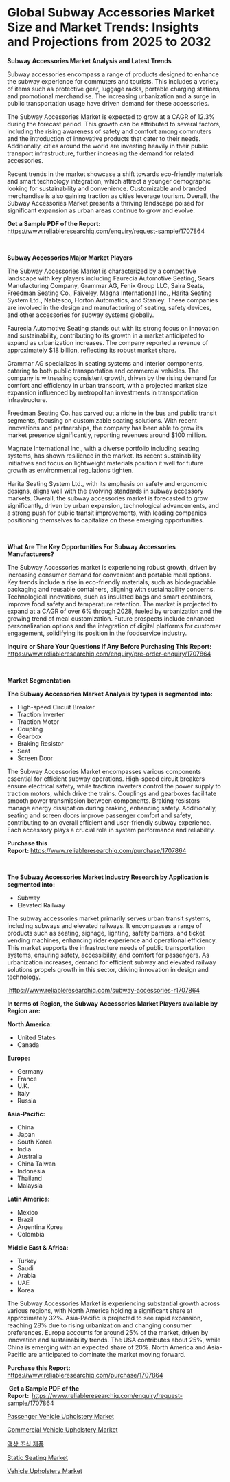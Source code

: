 <p><h1>Global Subway Accessories Market Size and Market Trends: Insights and Projections from 2025 to 2032</h1></p><p><strong>Subway Accessories Market Analysis and Latest Trends</strong></p>
<p><p>Subway accessories encompass a range of products designed to enhance the subway experience for commuters and tourists. This includes a variety of items such as protective gear, luggage racks, portable charging stations, and promotional merchandise. The increasing urbanization and a surge in public transportation usage have driven demand for these accessories.</p><p>The Subway Accessories Market is expected to grow at a CAGR of 12.3% during the forecast period. This growth can be attributed to several factors, including the rising awareness of safety and comfort among commuters and the introduction of innovative products that cater to their needs. Additionally, cities around the world are investing heavily in their public transport infrastructure, further increasing the demand for related accessories.</p><p>Recent trends in the market showcase a shift towards eco-friendly materials and smart technology integration, which attract a younger demographic looking for sustainability and convenience. Customizable and branded merchandise is also gaining traction as cities leverage tourism. Overall, the Subway Accessories Market presents a thriving landscape poised for significant expansion as urban areas continue to grow and evolve.</p></p>
<p><strong>Get a Sample PDF of the Report:&nbsp;</strong> <a href="https://www.reliableresearchiq.com/enquiry/request-sample/1707864?utm_campaign=99&utm_medium=2&utm_source=Github&utm_content=ia&utm_term=25032025&utm_id=subway-accessories">https://www.reliableresearchiq.com/enquiry/request-sample/1707864</a></p>
<p>&nbsp;</p>
<p><strong>Subway Accessories Major Market Players</strong></p>
<p><p>The Subway Accessories Market is characterized by a competitive landscape with key players including Faurecia Automotive Seating, Sears Manufacturing Company, Grammar AG, Fenix Group LLC, Saira Seats, Freedman Seating Co., Faiveley, Magna International Inc., Harita Seating System Ltd., Nabtesco, Horton Automatics, and Stanley. These companies are involved in the design and manufacturing of seating, safety devices, and other accessories for subway systems globally.</p><p>Faurecia Automotive Seating stands out with its strong focus on innovation and sustainability, contributing to its growth in a market anticipated to expand as urbanization increases. The company reported a revenue of approximately $18 billion, reflecting its robust market share.</p><p>Grammar AG specializes in seating systems and interior components, catering to both public transportation and commercial vehicles. The company is witnessing consistent growth, driven by the rising demand for comfort and efficiency in urban transport, with a projected market size expansion influenced by metropolitan investments in transportation infrastructure.</p><p>Freedman Seating Co. has carved out a niche in the bus and public transit segments, focusing on customizable seating solutions. With recent innovations and partnerships, the company has been able to grow its market presence significantly, reporting revenues around $100 million.</p><p>Magnate International Inc., with a diverse portfolio including seating systems, has shown resilience in the market. Its recent sustainability initiatives and focus on lightweight materials position it well for future growth as environmental regulations tighten.</p><p>Harita Seating System Ltd., with its emphasis on safety and ergonomic designs, aligns well with the evolving standards in subway accessory markets. Overall, the subway accessories market is forecasted to grow significantly, driven by urban expansion, technological advancements, and a strong push for public transit improvements, with leading companies positioning themselves to capitalize on these emerging opportunities.</p></p>
<p>&nbsp;</p>
<p><strong>What Are The Key Opportunities For Subway Accessories Manufacturers?</strong></p>
<p><p>The Subway Accessories market is experiencing robust growth, driven by increasing consumer demand for convenient and portable meal options. Key trends include a rise in eco-friendly materials, such as biodegradable packaging and reusable containers, aligning with sustainability concerns. Technological innovations, such as insulated bags and smart containers, improve food safety and temperature retention. The market is projected to expand at a CAGR of over 6% through 2028, fueled by urbanization and the growing trend of meal customization. Future prospects include enhanced personalization options and the integration of digital platforms for customer engagement, solidifying its position in the foodservice industry.</p></p>
<p><strong>Inquire or Share Your Questions If Any Before Purchasing This Report:</strong> <a href="https://www.reliableresearchiq.com/enquiry/pre-order-enquiry/1707864?utm_campaign=99&utm_medium=2&utm_source=Github&utm_content=ia&utm_term=25032025&utm_id=subway-accessories">https://www.reliableresearchiq.com/enquiry/pre-order-enquiry/1707864</a></p>
<p>&nbsp;</p>
<p><strong>Market Segmentation</strong></p>
<p><strong>The Subway Accessories Market Analysis by types is segmented into:</strong></p>
<p><ul><li>High-speed Circuit Breaker</li><li>Traction Inverter</li><li>Traction Motor</li><li>Coupling</li><li>Gearbox</li><li>Braking Resistor</li><li>Seat</li><li>Screen Door</li></ul></p>
<p><p>The Subway Accessories Market encompasses various components essential for efficient subway operations. High-speed circuit breakers ensure electrical safety, while traction inverters control the power supply to traction motors, which drive the trains. Couplings and gearboxes facilitate smooth power transmission between components. Braking resistors manage energy dissipation during braking, enhancing safety. Additionally, seating and screen doors improve passenger comfort and safety, contributing to an overall efficient and user-friendly subway experience. Each accessory plays a crucial role in system performance and reliability.</p></p>
<p><strong>Purchase this Report:&nbsp;</strong><a href="https://www.reliableresearchiq.com/purchase/1707864?utm_campaign=99&utm_medium=2&utm_source=Github&utm_content=ia&utm_term=25032025&utm_id=subway-accessories">https://www.reliableresearchiq.com/purchase/1707864</a></p>
<p>&nbsp;</p>
<p><strong>The Subway Accessories Market Industry Research by Application is segmented into:</strong></p>
<p><ul><li>Subway</li><li>Elevated Railway</li></ul></p>
<p><p>The subway accessories market primarily serves urban transit systems, including subways and elevated railways. It encompasses a range of products such as seating, signage, lighting, safety barriers, and ticket vending machines, enhancing rider experience and operational efficiency. This market supports the infrastructure needs of public transportation systems, ensuring safety, accessibility, and comfort for passengers. As urbanization increases, demand for efficient subway and elevated railway solutions propels growth in this sector, driving innovation in design and technology.</p></p>
<p><a href="https://www.reliableresearchiq.com/subway-accessories-r1707864?utm_campaign=99&utm_medium=2&utm_source=Github&utm_content=ia&utm_term=25032025&utm_id=subway-accessories">&nbsp;https://www.reliableresearchiq.com/subway-accessories-r1707864</a></p>
<p><strong>In terms of Region, the Subway Accessories Market Players available by Region are:</strong></p>
<p>
    <p> <strong> North America: </strong>
        <ul>
            <li>United States</li>
            <li>Canada</li>
        </ul>
        </p> 
    <p> <strong> Europe: </strong>
        <ul>
            <li>Germany</li>
            <li>France</li>
            <li>U.K.</li>
            <li>Italy</li>
            <li>Russia</li>
        </ul>
        </p> 
    <p> <strong> Asia-Pacific: </strong>
        <ul>
            <li>China</li>
            <li>Japan</li>
            <li>South Korea</li>
            <li>India</li>
            <li>Australia</li>
            <li>China Taiwan</li>
            <li>Indonesia</li>
            <li>Thailand</li>
            <li>Malaysia</li>
        </ul>
        </p> 
    <p> <strong> Latin America: </strong>
        <ul>
            <li>Mexico</li>
            <li>Brazil</li>
            <li>Argentina Korea</li>
            <li>Colombia</li>
        </ul>
        </p> 
    <p> <strong> Middle East & Africa: </strong>
        <ul>
            <li>Turkey</li>
            <li>Saudi</li>
            <li>Arabia</li>
            <li>UAE</li>
            <li>Korea</li>
        </ul>
    </p>
    </p>
<p><p>The Subway Accessories Market is experiencing substantial growth across various regions, with North America holding a significant share at approximately 32%. Asia-Pacific is projected to see rapid expansion, reaching 28% due to rising urbanization and changing consumer preferences. Europe accounts for around 25% of the market, driven by innovation and sustainability trends. The USA contributes about 25%, while China is emerging with an expected share of 20%. North America and Asia-Pacific are anticipated to dominate the market moving forward.</p></p>
<p><strong>Purchase this Report: </strong><a href="https://www.reliableresearchiq.com/purchase/1707864?utm_campaign=99&utm_medium=2&utm_source=Github&utm_content=ia&utm_term=25032025&utm_id=subway-accessories">https://www.reliableresearchiq.com/purchase/1707864</a></p>
<p>&nbsp;<strong>Get a Sample PDF of the Report:&nbsp;&nbsp;</strong><a href="https://www.reliableresearchiq.com/enquiry/request-sample/1707864?utm_campaign=99&utm_medium=2&utm_source=Github&utm_content=ia&utm_term=25032025&utm_id=subway-accessories">https://www.reliableresearchiq.com/enquiry/request-sample/1707864</a></p>
<p><strong></strong></p>
<p><p><a href="https://github.com/atawanyeze/Market-Research-Report-List-1/blob/main/passenger-vehicle-upholstery-market.md?utm_campaign=99&utm_medium=2&utm_source=Github&utm_content=ia&utm_term=25032025&utm_id=subway-accessories">Passenger Vehicle Upholstery Market</a></p><p><a href="https://github.com/saqafidrahea/Market-Research-Report-List-1/blob/main/commercial-vehicle-upholstery-market.md?utm_campaign=99&utm_medium=2&utm_source=Github&utm_content=ia&utm_term=25032025&utm_id=subway-accessories">Commercial Vehicle Upholstery Market</a></p><p><a href="https://github.com/sougarounis/Market-Research-Report-List-7/blob/main/468522049234.md?utm_campaign=99&utm_medium=2&utm_source=Github&utm_content=ia&utm_term=25032025&utm_id=subway-accessories">액상 조식 제품</a></p><p><a href="https://github.com/onutsheinz/Market-Research-Report-List-1/blob/main/static-seating-market.md?utm_campaign=99&utm_medium=2&utm_source=Github&utm_content=ia&utm_term=25032025&utm_id=subway-accessories">Static Seating Market</a></p><p><a href="https://github.com/afghatakito29/Market-Research-Report-List-1/blob/main/vehicle-upholstery-market.md?utm_campaign=99&utm_medium=2&utm_source=Github&utm_content=ia&utm_term=25032025&utm_id=subway-accessories">Vehicle Upholstery Market</a></p></p>